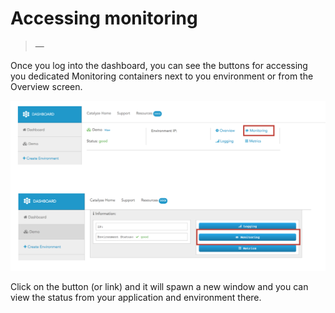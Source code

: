 # Accessing monitoring

> —

Once you log into the dashboard, you can see the buttons for accessing you dedicated Monitoring containers next to you environment or from the Overview screen.

![Accessing Monitoring Environment](../pics/35.accessing.monitoring.png)

Click on the button (or link) and it will spawn a new window and you can view the status from your application and environment there.



